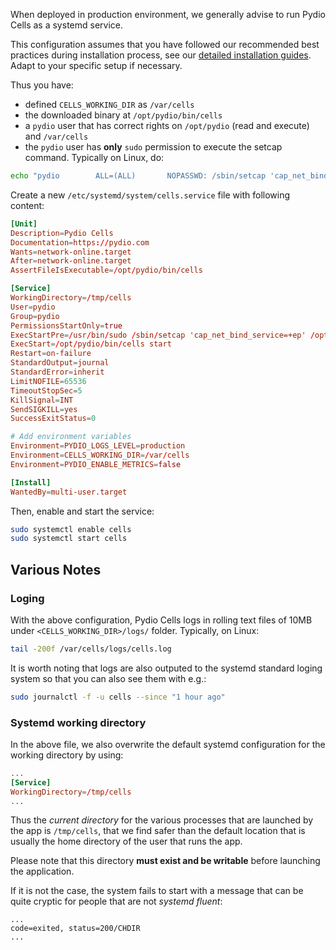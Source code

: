 When deployed in production environment, we generally advise to run Pydio Cells as a systemd service.

This configuration assumes that you have followed our recommended best practices during installation process, see our [detailed installation guides](/en/docs/cells/v2/os-specific-guides). Adapt to your specific setup if necessary.

Thus you have:

- defined `CELLS_WORKING_DIR` as `/var/cells`
- the downloaded binary at `/opt/pydio/bin/cells`
- a `pydio` user that has correct rights on `/opt/pydio` (read and execute) and `/var/cells`
- the `pydio` user has **only** `sudo` permission to execute the setcap command. Typically on Linux, do:

```sh
echo "pydio        ALL=(ALL)       NOPASSWD: /sbin/setcap 'cap_net_bind_service=+ep' /opt/pydio/bin/cells" | sudo tee -a /etc/sudoers.d/pydio
```

Create a new `/etc/systemd/system/cells.service` file with following content:

```conf
[Unit]
Description=Pydio Cells
Documentation=https://pydio.com
Wants=network-online.target
After=network-online.target
AssertFileIsExecutable=/opt/pydio/bin/cells

[Service]
WorkingDirectory=/tmp/cells
User=pydio
Group=pydio
PermissionsStartOnly=true
ExecStartPre=/usr/bin/sudo /sbin/setcap 'cap_net_bind_service=+ep' /opt/pydio/bin/cells
ExecStart=/opt/pydio/bin/cells start
Restart=on-failure
StandardOutput=journal
StandardError=inherit
LimitNOFILE=65536
TimeoutStopSec=5
KillSignal=INT
SendSIGKILL=yes
SuccessExitStatus=0

# Add environment variables
Environment=PYDIO_LOGS_LEVEL=production
Environment=CELLS_WORKING_DIR=/var/cells
Environment=PYDIO_ENABLE_METRICS=false

[Install]
WantedBy=multi-user.target
```

Then, enable and start the service:

```sh
sudo systemctl enable cells
sudo systemctl start cells
```

## Various Notes

### Loging

With the above configuration, Pydio Cells logs in rolling text files of 10MB under `<CELLS_WORKING_DIR>/logs/` folder. Typically, on Linux:

```sh
tail -200f /var/cells/logs/cells.log
```

It is worth noting that logs are also outputed to the systemd standard loging system so that you can also see them with e.g.:

```sh
sudo journalctl -f -u cells --since "1 hour ago"
```

### Systemd working directory

In the above file, we also overwrite the default systemd configuration for the working directory by using:

```conf
...
[Service]
WorkingDirectory=/tmp/cells
...
```

Thus the _current directory_ for the various processes that are launched by the app is `/tmp/cells`, that we find safer than the default location that is usually the home directory of the user that runs the app.

Please note that this directory **must exist and be writable** before launching the application.

If it is not the case, the system fails to start with a message that can be quite cryptic for people that are not _systemd fluent_:

```log
...
code=exited, status=200/CHDIR
...
```
